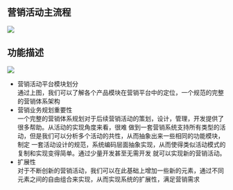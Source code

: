 ## 营销活动主流程
![](https://github.com/caisl/activity-platform/blob/master/activity-platform-document/src/main/document/image/营销活动主流程.png)



## 功能描述
![](https://github.com/caisl/activity-platform/blob/master/activity-platform-document/src/main/document/image/营销活动平台.png)


- 营销活动平台模块划分<br>
通过上图，我们可以了解各个产品模块在营销平台中的定位，一个规范的完整的营销体系架构<br>
- 营销业务规划重要性<br>
一个完整的营销体系规划对于后续营销活动的策划，设计，管理，开发提供了很多帮助。从活动的实现角度来看，很难
做到一套营销系统支持所有类型的活动，但是我们可以分析多个活动的共性，从而抽象出来一些相同的功能模块，制定
一套活动设计的规范，系统编码层面抽象实现，从而使得类似活动模式的复制和实现变得简单。通过少量开发甚至无需开发
就可以实现新的营销活动。
- 扩展性<br>
对于不断创新的营销活动，我们可以在此基础上增加一些新的元素，通过不同元素之间的自由组合来实现，从而实现系统的扩展性，满足营销需求

